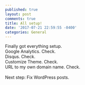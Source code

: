 ```yaml
---
published: true
layout: post
comments: true
title: All setup!
date: '2017-07-21 22:59:55 -0400'
categories: General
---
```


Finally got everything setup. <br>
Google Analytics. Check.  <br>
Disqus. Check.  <br>
Customize Theme. Check.  <br>
URL to my own domain name. Check. <br>
 <br>
Next step: Fix WordPress posts. <br>

